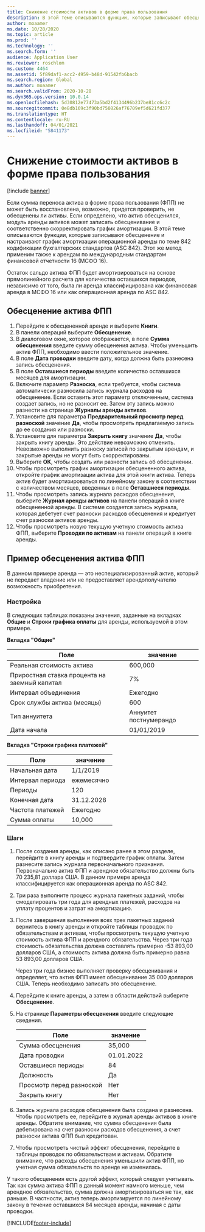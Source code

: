 ```yaml
---
title: Снижение стоимости активов в форме права пользования
description: В этой теме описываются функции, которые записывают обесценение и настраивают график амортизации актива операционной аренды по теме 842 кодификации бухгалтерских стандартов (ASC 842).
author: moaamer
ms.date: 10/28/2020
ms.topic: article
ms.prod: ''
ms.technology: ''
ms.search.form: ''
audience: Application User
ms.reviewer: roschlom
ms.custom: 4464
ms.assetid: 5f89daf1-acc2-4959-b48d-91542fb6bacb
ms.search.region: Global
ms.author: moaamer
ms.search.validFrom: 2020-10-28
ms.dyn365.ops.version: 10.0.14
ms.openlocfilehash: 5d30812e77473a5bd2f4134496b237be81cc6c2c
ms.sourcegitcommit: 0e8db169c3f90bd750826af76709ef5d621fd377
ms.translationtype: HT
ms.contentlocale: ru-RU
ms.lasthandoff: 04/01/2021
ms.locfileid: "5841173"
---
```

# <a name="impair-right-of-use-assets"></a>Снижение стоимости активов в форме права пользования

[!include [banner](../includes/banner.md)]

Если сумма переноса актива в форме права пользования (ФПП) не может быть восстановлена, возможно, придется проверить, не обесценены ли активы. Если определено, что актив обесценился, модуль аренды активов может записать обесценивание и соответственно скорректировать график амортизации. В этой теме описываются функции, которые записывают обесценение и настраивают график амортизации операционной аренды по теме 842 кодификации бухгалтерских стандартов (ASC 842). Этот же метод применим также к арендам по международным стандартам финансовой отчетности 16 (МСФО 16).

Остаток сальдо актива ФПП будет амортизироваться на основе прямолинейного расчета для количества оставшихся периодов, независимо от того, была ли аренда классифицирована как финансовая аренда в МСФО 16 или как операционная аренда по ASC 842.

## <a name="impair-an-rou-asset"></a>Обесценение актива ФПП

1. Перейдите к обесцененной аренде и выберите **Книги**.
2. В панели операций выберите **Обесценение**.
3. В диалоговом окне, которое отображается, в поле **Сумма обесценения** введите сумму обесценения актива. Чтобы уменьшить актив ФПП, необходимо ввести положительное значение.
4. В поле **Дата проводки** введите дату, когда должна быть разнесена запись обесценения.
5. В поле **Оставшиеся периоды** введите количество оставшихся месяцев для амортизации.
6. Включите параметр **Разноска**, если требуется, чтобы система автоматически разносила запись журнала расходов на обесценение. Если оставить этот параметр отключенным, система создает запись, но не разносит ее. Затем эту запись можно разнести на странице **Журналы аренды активов**.
7. Установите для параметра **Предварительный просмотр перед разноской** значение **Да**, чтобы просмотреть предлагаемую запись до ее создания или разноски.
8. Установите для параметра **Закрыть книгу** значение **Да**, чтобы закрыть книгу аренды. Это действие невозможно отменить. Невозможно выполнить разноску записей по закрытым арендам, и закрытые аренды не могут быть скорректированы.
9. Выберите **ОК**, чтобы создать или разнести запись об обесценении.
10. Чтобы просмотреть график амортизации обесцененного актива, откройте график амортизации актива для этой книги актива. Теперь актив будет амортизироваться по линейному закону в соответствии с количеством месяцев, введенных в поле **Оставшиеся периоды**.
11. Чтобы просмотреть запись журнала расходов обесценения, выберите **Журнал аренды активов** на панели операций в книге обесцененной аренды. В системе создается запись журнала, которая дебетует счет разноски расходов обесценения и кредитует счет разноски активов аренды.
12. Чтобы просмотреть новую текущую учетную стоимость актива ФПП, выберите **Проводки по активам** на панели операций в книге аренды.

## <a name="example-of-rou-asset-impairment"></a>Пример обесценения актива ФПП

В данном примере аренда — это неспециализированный актив, который не передает владение или не предоставляет арендополучателю возможность приобретения.

### <a name="setup"></a>Настройка

В следующих таблицах показаны значения, заданные на вкладках **Общие** и **Строки графика оплаты** для аренды, используемой в этом примере.

**Вкладка "Общие"**

| Поле                      | значение            |
|----------------------------|------------------|
| Реальная стоимость актива    | 600,000          |
| Приростная ставка процента на заемный капитал | 7%               |
| Интервал объединения       | Ежегодно         |
| Срок службы актива (месяцы) | 600              |
| Тип аннуитета               | Аннуитет постнумерандо |
| Дата начала          | 01/01/2019       |

**Вкладка "Строки графика платежей"**

| Поле             | значение      |
|-------------------|------------|
| Начальная дата        | 1/1/2019   |
| Интервал периода   | ежемесячно    |
| Периоды           | 120        |
| Конечная дата          | 31.12.2028 |
| Частота платежей | Ежегодно   |
| Сумма оплаты    | 10,000     |

### <a name="steps"></a>Шаги

1. После создания аренды, как описано ранее в этом разделе, перейдите в книгу аренды и подтвердите график оплаты. Затем разнесите запись журнала первоначального признания. Первоначально актив ФПП и арендное обязательство должны быть 70 235,81 доллара США. В данном примере аренда классифицируется как операционная аренда по ASC 842.
2. Три раза выполните процесс журнала пакетных заданий, чтобы смоделировать три года для арендных платежей, расходов на уплату процентов и затрат на амортизацию.
3. После завершения выполнения всех трех пакетных заданий вернитесь в книгу аренды и откройте таблицы проводок по обязательствам и активам, чтобы просмотреть текущую учетную стоимость актива ФПП и арендного обязательства. Через три года стоимость обязательства должна составлять примерно -53 893,00 долларов США, а стоимость актива должна быть примерно равна 53 893,00 долларов США. 

    Через три года бизнес выполняет проверку обесценивания и определяет, что актив ФПП имеет обесценивание 35 000 долларов США. Теперь необходимо записать это обесценение.
    
4. Перейдите к книге аренды, а затем в области действий выберите **Обесценение**.
5. На странице **Параметры обесценения** введите следующие сведения.

    | Поле                  | значение    |
    |------------------------|----------|
    | Сумма обесценения      | 35,000   |
    | Дата проводки       | 01.01.2022 |
    | Оставшиеся периоды      | 84       |
    | Должность                   | Да      |
    | Просмотр перед разноской | Нет       |
    | Закрыть книгу             | Нет       |

6. Запись журнала расходов обесценения была создана и разнесена. Чтобы просмотреть ее, перейдите в журнал аренды активов в книге аренды. Обратите внимание, что сумма обесценения была дебетирована на счет разноски расходов обесценения, а счет разноски актива ФПП был кредитован.
7. Чтобы просмотреть чистый эффект обесценения, перейдите в таблицы проводок по обязательствам и активам. Обратите внимание, что расходы обесценения уменьшили актив ФПП, но учетная сумма обязательств по аренде не изменилась.

У такого обесценения есть другой эффект, который следует учитывать. Так как сумма актива ФПП в данный момент намного меньше, чем арендное обязательство, сумма должна амортизироваться не так, как раньше. В частности, актив теперь амортизируется по линейному закону в течение оставшихся 84 месяцев аренды, начиная с даты проводки.


[!INCLUDE[footer-include](../../includes/footer-banner.md)]